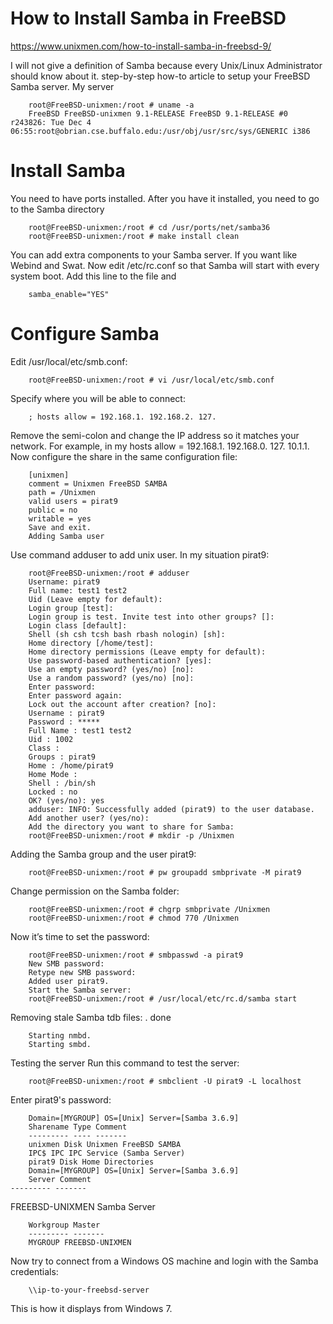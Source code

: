 # How to Install Samba in FreeBSD

https://www.unixmen.com/how-to-install-samba-in-freebsd-9/

I will not give a definition of Samba because every Unix/Linux Administrator should know about it. step-by-step how-to article to setup your FreeBSD Samba server.
My server
    
        root@FreeBSD-unixmen:/root # uname -a
        FreeBSD FreeBSD-unixmen 9.1-RELEASE FreeBSD 9.1-RELEASE #0 r243826: Tue Dec 4 06:55:root@obrian.cse.buffalo.edu:/usr/obj/usr/src/sys/GENERIC i386

# Install Samba

You need to have ports installed. After you have it installed, you need to go to the Samba directory        
        
        root@FreeBSD-unixmen:/root # cd /usr/ports/net/samba36
        root@FreeBSD-unixmen:/root # make install clean

You can add extra components to your Samba server. If you want like Webind and Swat.
Now edit /etc/rc.conf so that Samba will start with every system boot. Add this line to the file and   

        samba_enable="YES"

# Configure Samba
Edit /usr/local/etc/smb.conf:

        root@FreeBSD-unixmen:/root # vi /usr/local/etc/smb.conf
Specify where you will be able to connect:

        ; hosts allow = 192.168.1. 192.168.2. 127.
Remove the semi-colon and change the IP address so it matches your network. For example, in my hosts allow =    192.168.1. 192.168.0. 127. 10.1.1.
Now configure the share in the same configuration file:

        [unixmen]
        comment = Unixmen FreeBSD SAMBA
        path = /Unixmen
        valid users = pirat9
        public = no
        writable = yes
        Save and exit.
        Adding Samba user
Use command adduser to add unix user. In my situation pirat9:

        root@FreeBSD-unixmen:/root # adduser
        Username: pirat9
        Full name: test1 test2
        Uid (Leave empty for default):
        Login group [test]:
        Login group is test. Invite test into other groups? []:
        Login class [default]:
        Shell (sh csh tcsh bash rbash nologin) [sh]:
        Home directory [/home/test]:
        Home directory permissions (Leave empty for default):
        Use password-based authentication? [yes]:
        Use an empty password? (yes/no) [no]:
        Use a random password? (yes/no) [no]:
        Enter password:
        Enter password again:
        Lock out the account after creation? [no]:
        Username : pirat9
        Password : *****
        Full Name : test1 test2
        Uid : 1002
        Class :
        Groups : pirat9
        Home : /home/pirat9
        Home Mode :
        Shell : /bin/sh
        Locked : no
        OK? (yes/no): yes
        adduser: INFO: Successfully added (pirat9) to the user database.
        Add another user? (yes/no):
        Add the directory you want to share for Samba:
        root@FreeBSD-unixmen:/root # mkdir -p /Unixmen

Adding the Samba group and the user pirat9:

        root@FreeBSD-unixmen:/root # pw groupadd smbprivate -M pirat9

Change permission on the Samba folder:

        root@FreeBSD-unixmen:/root # chgrp smbprivate /Unixmen
        root@FreeBSD-unixmen:/root # chmod 770 /Unixmen

Now it’s time to set the password:

        root@FreeBSD-unixmen:/root # smbpasswd -a pirat9
        New SMB password:
        Retype new SMB password:
        Added user pirat9.
        Start the Samba server:
        root@FreeBSD-unixmen:/root # /usr/local/etc/rc.d/samba start
Removing stale Samba tdb files: . done

        Starting nmbd.
        Starting smbd.

Testing the server
Run this command to test the server:

        root@FreeBSD-unixmen:/root # smbclient -U pirat9 -L localhost

Enter pirat9's password:

        Domain=[MYGROUP] OS=[Unix] Server=[Samba 3.6.9]
        Sharename Type Comment
        --------- ---- -------
        unixmen Disk Unixmen FreeBSD SAMBA
        IPC$ IPC IPC Service (Samba Server)
        pirat9 Disk Home Directories
        Domain=[MYGROUP] OS=[Unix] Server=[Samba 3.6.9]
        Server Comment
    --------- -------

FREEBSD-UNIXMEN Samba Server

        Workgroup Master
        --------- -------
        MYGROUP FREEBSD-UNIXMEN

Now try to connect from a Windows OS machine and login with the Samba credentials:

        \\ip-to-your-freebsd-server
        
This is how it displays from Windows 7.
